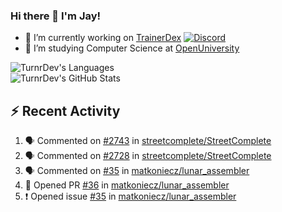 ### Hi there 👋 I'm Jay!

- 🔭 I’m currently working on [TrainerDex](https://www.github.com/TrainerDex) [![Discord](https://discordapp.com/api/v6/guilds/364313717720219651/widget.png?style=shield)](http://discord.trainerdex.co.uk/)
- 🤔 I’m studying Computer Science at [OpenUniversity](http://www.open.ac.uk/courses/computing-it/degrees/bsc-computing-it-software-q62-soft)

![TurnrDev's Languages](https://github-readme-stats.vercel.app/api/top-langs/?username=TurnrDev&layout=compact&hide_border=true&title_color=1fa6aa&text_color=233247)
<br>
![TurnrDev's GitHub Stats](https://github-readme-stats.vercel.app/api?username=TurnrDev&show_icons=true&hide_border=true&count_private=true&include_all_commits=true&icon_color=1fa6aa&title_color=1fa6aa&text_color=233247)
<br>

## :zap: Recent Activity

<!--START_SECTION:activity-->
1. 🗣 Commented on [#2743](https://github.com/streetcomplete/StreetComplete/issues/2743) in [streetcomplete/StreetComplete](https://github.com/streetcomplete/StreetComplete)
2. 🗣 Commented on [#2728](https://github.com/streetcomplete/StreetComplete/issues/2728) in [streetcomplete/StreetComplete](https://github.com/streetcomplete/StreetComplete)
3. 🗣 Commented on [#35](https://github.com/matkoniecz/lunar_assembler/issues/35) in [matkoniecz/lunar_assembler](https://github.com/matkoniecz/lunar_assembler)
4. 💪 Opened PR [#36](https://github.com/matkoniecz/lunar_assembler/pull/36) in [matkoniecz/lunar_assembler](https://github.com/matkoniecz/lunar_assembler)
5. ❗️ Opened issue [#35](https://github.com/matkoniecz/lunar_assembler/issues/35) in [matkoniecz/lunar_assembler](https://github.com/matkoniecz/lunar_assembler)
<!--END_SECTION:activity-->
